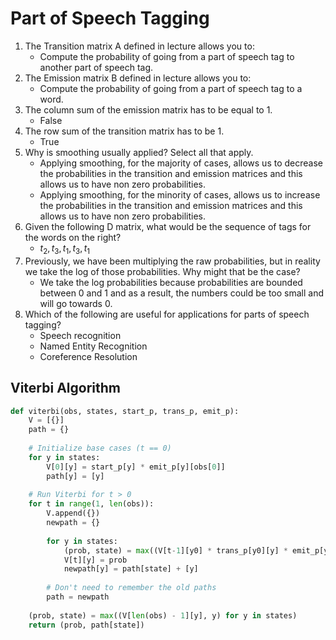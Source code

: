 # Part of Speech Tagging

1. The Transition matrix A defined in lecture allows you to:
   - Compute the probability of going from a part of speech tag to another part of speech tag. 
2. The Emission matrix B defined in lecture allows you to:
   - Compute the probability of going from a part of speech tag to a word.
3. The column sum of the emission matrix has to be equal to 1.
   - False
4. The row sum of the transition matrix has to be 1.
   - True
5. Why is smoothing usually applied? Select all that apply.
   - Applying smoothing, for the majority of cases, allows us to decrease the probabilities in the transition and emission matrices and this allows us to have non zero probabilities.
   - Applying smoothing, for the minority of cases, allows us to increase the probabilities in the transition and emission matrices and this allows us to have non zero probabilities.
6. Given the following D matrix, what would be the sequence of tags for the words on the right?
   - $t_2,t_3,t_1,t_3,t_1$
7. Previously, we have been multiplying the raw probabilities, but in reality we take the log of those probabilities. Why might that be the case?
   - We take the log probabilities because probabilities are bounded between 0 and 1 and as a result, the numbers could be too small and will go towards 0.
8. Which of the following are useful for applications for parts of speech tagging?
   - Speech recognition
   - Named Entity Recognition
   - Coreference Resolution

## Viterbi Algorithm

```python
def viterbi(obs, states, start_p, trans_p, emit_p):
    V = [{}]
    path = {}
    
    # Initialize base cases (t == 0)
    for y in states:
        V[0][y] = start_p[y] * emit_p[y][obs[0]]
        path[y] = [y]
    
    # Run Viterbi for t > 0
    for t in range(1, len(obs)):
        V.append({})
        newpath = {}
        
        for y in states:
            (prob, state) = max((V[t-1][y0] * trans_p[y0][y] * emit_p[y][obs[t]], y0) for y0 in states)
            V[t][y] = prob
            newpath[y] = path[state] + [y]
        
        # Don't need to remember the old paths
        path = newpath
    
    (prob, state) = max((V[len(obs) - 1][y], y) for y in states)
    return (prob, path[state])
```
